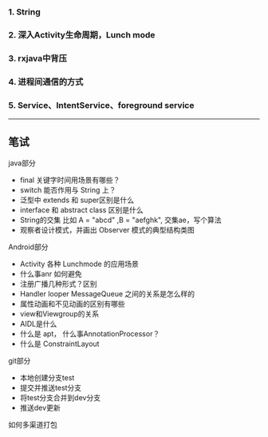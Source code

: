 ### 1. String

### 2. 深入Activity生命周期，Lunch mode

### 3. rxjava中背压

### 4. 进程间通信的方式

### 5. Service、IntentService、foreground service


----


## 笔试


java部分

* final 关键字时间用场景有哪些？
* switch 能否作用与 String 上？
* 泛型中 extends 和 super区别是什么
* interface 和 abstract class 区别是什么
* String的交集 比如 A = "abcd" ,B = "aefghk", 交集ae，写个算法
* 观察者设计模式，并画出 Observer 模式的典型结构类图

Android部分

* Activity 各种 Lunchmode 的应用场景
* 什么事anr 如何避免
* 注册广播几种形式？区别
* Handler looper MessageQueue 之间的关系是怎么样的
* 属性动画和不见动画的区别有哪些
* view和Viewgroup的关系
* AIDL是什么
* 什么是 apt， 什么事AnnotationProcessor？
* 什么是 ConstraintLayout

git部分

* 本地创建分支test
* 提交并推送test分支
* 将test分支合并到dev分支
* 推送dev更新

如何多渠道打包

